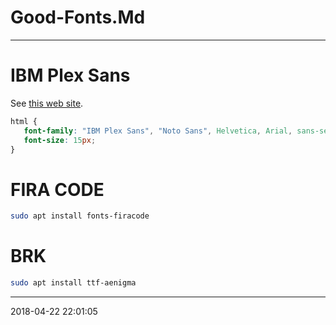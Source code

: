 # Good-Fonts.Md

-----------------------------------------

# IBM Plex Sans

See [this web site](https://forum.manjaro.org/t/changing-output-device-when-plug-in-headphones-no-jack-detection/5537/14).

``` css
html {
   font-family: "IBM Plex Sans", "Noto Sans", Helvetica, Arial, sans-serif;
   font-size: 15px;
}
```

# FIRA CODE
``` bash
sudo apt install fonts-firacode
```
# BRK
``` sh
sudo apt install ttf-aenigma 
```

-----------------------------------------
2018-04-22 22:01:05

